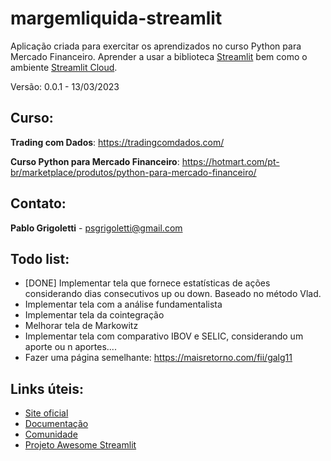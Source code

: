 # margemliquida-streamlit

Aplicação criada para exercitar os aprendizados no curso Python para Mercado Financeiro.
Aprender a usar a biblioteca [Streamlit](https://streamlit.io/) bem como o ambiente [Streamlit Cloud](https://streamlit.io/cloud).

Versão: 0.0.1 - 13/03/2023

## Curso:
**Trading com Dados**: https://tradingcomdados.com/

**Curso Python para Mercado Financeiro**: https://hotmart.com/pt-br/marketplace/produtos/python-para-mercado-financeiro/

## Contato:
**Pablo Grigoletti** - psgrigoletti@gmail.com

## Todo list:
- [DONE] Implementar tela que fornece estatísticas de ações considerando dias consecutivos up ou down. Baseado no método Vlad. 
- Implementar tela com a análise fundamentalista
- Implementar tela da cointegração
- Melhorar tela de Markowitz
- Implementar tela com comparativo IBOV e SELIC, considerando um aporte ou n aportes....
- Fazer uma página semelhante: https://maisretorno.com/fii/galg11

## Links úteis:
- [Site oficial](http://streamlit.io) 
- [Documentação](http://docs.streamlit.io) 
- [Comunidade](http://discuss.streamlit.io) 
- [Projeto Awesome Streamlit](http://awesome-streamlit.org) 
